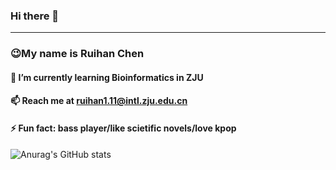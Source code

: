 ### Hi there 👋
---
### 😉My name is Ruihan Chen
#### 🌱 I’m currently learning Bioinformatics in ZJU
#### 📫 Reach me at ruihan1.11@intl.zju.edu.cn
#### ⚡ Fun fact: bass player/like scietific novels/love kpop
![Anurag's GitHub stats](https://github-readme-stats.vercel.app/api?username=DonnaKarina&show_icons=true&theme=default)

